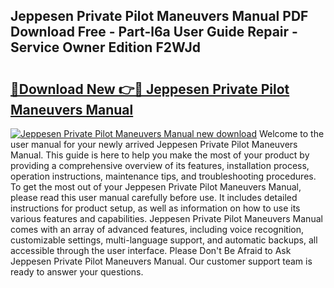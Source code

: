 ## Jeppesen Private Pilot Maneuvers Manual PDF Download Free - Part-l6a User Guide Repair - Service Owner Edition F2WJd

# <h2><a href="http://bc6211.oget.top/?id=Jeppesen+Private+Pilot+Maneuvers+Manual">🔗Download New 👉🔴 Jeppesen Private Pilot Maneuvers Manual</a></h2>

[![Jeppesen Private Pilot Maneuvers Manual new download](https://i.imgur.com/5g1atiW.png)](http://bc6211.oget.top/?id=Jeppesen+Private+Pilot+Maneuvers+Manual)
Welcome to the user manual for your newly arrived Jeppesen Private Pilot Maneuvers Manual. This guide is here to help you make the most of your product by providing a comprehensive overview of its features, installation process, operation instructions, maintenance tips, and troubleshooting procedures. To get the most out of your Jeppesen Private Pilot Maneuvers Manual, please read this user manual carefully before use. It includes detailed instructions for product setup, as well as information on how to use its various features and capabilities. Jeppesen Private Pilot Maneuvers Manual comes with an array of advanced features, including voice recognition, customizable settings, multi-language support, and automatic backups, all accessible through the user interface. Please Don't Be Afraid to Ask Jeppesen Private Pilot Maneuvers Manual. Our customer support team is ready to answer your questions.
